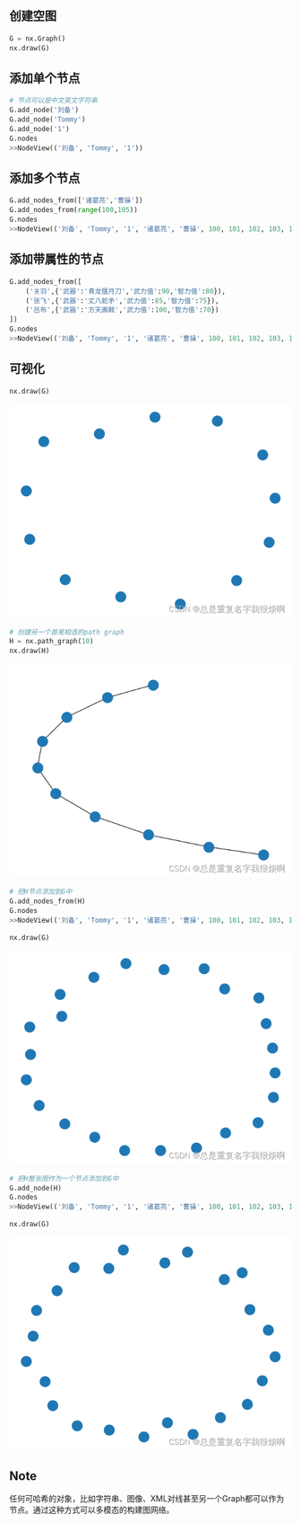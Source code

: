 ## 创建空图

```python
G = nx.Graph()
nx.draw(G)
```
## 添加单个节点

```python
# 节点可以是中文英文字符串
G.add_node('刘备')
G.add_node('Tommy')
G.add_node('1')
G.nodes
>>NodeView(('刘备', 'Tommy', '1'))
```

## 添加多个节点

```python
G.add_nodes_from(['诸葛亮','曹操'])
G.add_nodes_from(range(100,105))
G.nodes
>>NodeView(('刘备', 'Tommy', '1', '诸葛亮', '曹操', 100, 101, 102, 103, 104))
```

## 添加带属性的节点

```python
G.add_nodes_from([
    ('关羽',{'武器':'青龙偃月刀','武力值':90,'智力值':80}),
    ('张飞',{'武器':'丈八蛇矛','武力值':85,'智力值':75}),
    ('吕布',{'武器':'方天画戟','武力值':100,'智力值':70})
])
G.nodes
>>NodeView(('刘备', 'Tommy', '1', '诸葛亮', '曹操', 100, 101, 102, 103, 104, '关羽', '张飞', '吕布'))
```

## 可视化

```python
nx.draw(G)
```

![img.png](img.png)

```python
# 创建另一个首尾相连的path graph
H = nx.path_graph(10)
nx.draw(H)
```

![img_1.png](img_1.png)

```python
# 把H节点添加到G中
G.add_nodes_from(H)
G.nodes
>>NodeView(('刘备', 'Tommy', '1', '诸葛亮', '曹操', 100, 101, 102, 103, 104, '关羽', '张飞', '吕布', 0, 1, 2, 3, 4, 5, 6, 7, 8, 9))
```

```python
nx.draw(G)
```

![img_2.png](img_2.png)

```python
# 把H整张图作为一个节点添加到G中
G.add_node(H)
G.nodes
>>NodeView(('刘备', 'Tommy', '1', '诸葛亮', '曹操', 100, 101, 102, 103, 104, '关羽', '张飞', '吕布', 0, 1, 2, 3, 4, 5, 6, 7, 8, 9, <networkx.classes.graph.Graph object at 0x00000240BE5625B0>))
```
```python
nx.draw(G)
```

![img_3.png](img_3.png)

## Note
任何可哈希的对象，比如字符串、图像、XML对线甚至另一个Graph都可以作为节点。通过这种方式可以多模态的构建图网络。